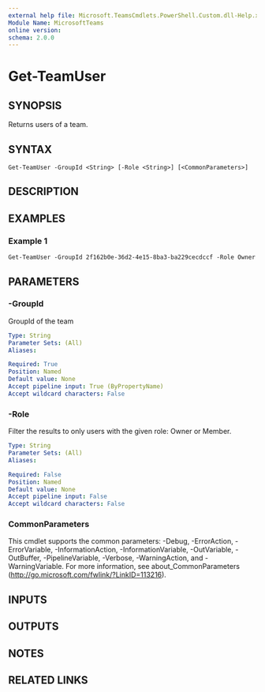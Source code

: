 ```yaml
---
external help file: Microsoft.TeamsCmdlets.PowerShell.Custom.dll-Help.xml
Module Name: MicrosoftTeams
online version:
schema: 2.0.0
---
```


# Get-TeamUser

## SYNOPSIS
Returns users of a team.

## SYNTAX

```
Get-TeamUser -GroupId <String> [-Role <String>] [<CommonParameters>]
```

## DESCRIPTION

## EXAMPLES

### Example 1
```
Get-TeamUser -GroupId 2f162b0e-36d2-4e15-8ba3-ba229cecdccf -Role Owner
```

## PARAMETERS

### -GroupId
GroupId of the team

```yaml
Type: String
Parameter Sets: (All)
Aliases:

Required: True
Position: Named
Default value: None
Accept pipeline input: True (ByPropertyName)
Accept wildcard characters: False
```

### -Role
Filter the results to only users with the given role: Owner or Member.

```yaml
Type: String
Parameter Sets: (All)
Aliases:

Required: False
Position: Named
Default value: None
Accept pipeline input: False
Accept wildcard characters: False
```

### CommonParameters
This cmdlet supports the common parameters: -Debug, -ErrorAction, -ErrorVariable, -InformationAction, -InformationVariable, -OutVariable, -OutBuffer, -PipelineVariable, -Verbose, -WarningAction, and -WarningVariable.
For more information, see about_CommonParameters (http://go.microsoft.com/fwlink/?LinkID=113216).

## INPUTS

## OUTPUTS

## NOTES

## RELATED LINKS
